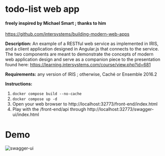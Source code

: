 # todo-list web app
#### freely inspired by Michael Smart ; thanks to him
https://github.com/intersystems/building-modern-web-apps

__Description:__ An example of a RESTful web service as implemented in IRIS, and a client application designed in Angular.js that connects to the service. The two components are meant to demonstrate the concepts of modern web application design and serve as a companion piece to the presentation found here: https://learning.intersystems.com/course/view.php?id=681

__Requirements:__ any version of IRIS ; otherwise, Caché or Ensemble 2016.2

__Instructions:__

1. `docker compose build --no-cache`
2. `docker compose up -d`
3. Open your web browser to http://localhost:32773/front-end/index.html
4. Play with the /front-end/api through http://localhost:32773/swagger-ui/index.html

# Demo
![swagger-ui](https://user-images.githubusercontent.com/27987608/79063723-86cdde00-7ccd-11ea-9914-b8cd7077f6e7.png)

